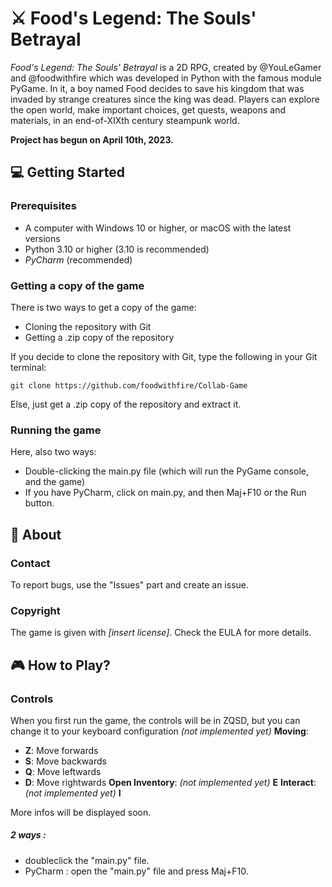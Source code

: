 # :crossed_swords: Food's Legend: The Souls' Betrayal

*Food's Legend: The Souls' Betrayal* is a 2D RPG, created by @YouLeGamer and @foodwithfire which was developed in Python
with the famous module PyGame. In it, a boy named Food decides to save his kingdom that was invaded by strange creatures
since the king was dead. Players can explore the open world, make important choices, get quests, weapons and materials,
in an end-of-XIXth century steampunk world.

**Project has begun on April 10th, 2023.**

## :computer: Getting Started

### Prerequisites
- A computer with Windows 10 or higher, or macOS with the latest versions
- Python 3.10 or higher (3.10 is recommended)
- *PyCharm* (recommended)

### Getting a copy of the game
There is two ways to get a copy of the game:
- Cloning the repository with Git
- Getting a .zip copy of the repository

If you decide to clone the repository with Git, type the following in your Git terminal:

    git clone https://github.com/foodwithfire/Collab-Game

Else, just get a .zip copy of the repository and extract it.

### Running the game
Here, also two ways:
- Double-clicking the main.py file (which will run the PyGame console, and the game)
- If you have PyCharm, click on main.py, and then Maj+F10 or the Run button.

## :pencil: About
### Contact
To report bugs, use the "Issues" part and create an issue.
### Copyright
The game is given with *[insert license]*. Check the EULA for more details.

## :video_game: How to Play?
### Controls
When you first run the game, the controls will be in ZQSD, but you can change it to your keyboard configuration *(not implemented yet)*
**Moving**:
- **Z**: Move forwards
- **S**: Move backwards
- **Q**: Move leftwards
- **D**: Move rightwards
**Open Inventory**: *(not implemented yet)* **E**
**Interact**: *(not implemented yet)* **I**

More infos will be displayed soon.
##### 2 ways :
- doubleclick the "main.py" file.
- PyCharm : open the "main.py" file and press Maj+F10.
